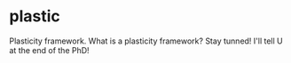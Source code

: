 # plastic
Plasticity framework. What is a plasticity framework? Stay tunned! I'll tell U at the end of the PhD!
